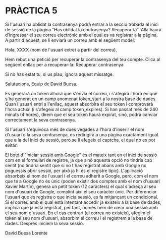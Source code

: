 # PRÀCTICA 5

Si l'usuari ha oblidat la contrasenya podrà entrar a la secció trobada al inici de sessió de la pàgina "Has oblidat la contrasenya? Recupera-la". Allà haurà d'ingressar el seu correu electrònic amb el qual es va registrar a la pàgina. A partir d'aquest, se li enviarà un correu amb el següent model:

Hola, XXXX (nom de l'usuari extret a partir del correu),

Hem rebut una petició per recuperar la contrasenya del teu compte.
Clica al següent enllaç per a recuperar-la:
Recuperar contrasenya

Si no has estat tu, si us plau, ignora aquest missatge.

Salutacions,
Equip de David Buesa.

Es generarà un token alhora que s'envia el correu, i s'afegirà l'hora en què s'ha generat en un camp anomenat token_start a la nostra base de dades. Quan l'usuari entri a l'enllaç, aquest absorbira el seu token i comprovarà l'hora actual (i s'afegeix al camp token_expires). Si han passat més de 240 minuts (4 hores), direm que el seu token haurà expirat, sinó, podrà canviar correctament la seva contrasenya.

Si l'usuari s'equivoca més de dues vegades a l'hora d'inserir el nom d'usuari o la seva contrasenya, es redirigirà a una pàgina exactament igual que a la del inici de sessió, però se li afegeix el captcha, el qual no es pot evitar.

El botó d'"Iniciar sessió amb Google" és el mateix tant en el inici de sessió com en el formulari de registre, ja que sinó aquesta opció no tindria cap sentit (no tindria sentit que si no t'has registrat abans amb Google no poguessis obrir sessió, per això ja hi és el registre típic). L'aplicació absorbeix el nom de l'usuari i el correu adherit a Google, però, com el nom que té a Google no és únic (poden existir dos comptes amb el nom d'usuari Xavier Martín), genera un petit token (12 caràcters) el qual s'adreça al seu nom d'usuari de Google, complint així el seu caràcter únic. Per diferenciar l'usuari que es registra o que inicia sessió, es fa mitjançant un condicional. Si el correu amb el qual està intentant accedir ja existeix a la base de dades, implica que ja està registrat, per tant, només hem de crear una sessió amb el seu nom d'usuari. En el cas contrari (el correu no existeix), afegim el token al seu nom d'usuari, absorbim el correu i el registrem a la base de dades. Després iniciem la seva sessió.


David Buesa Lorente